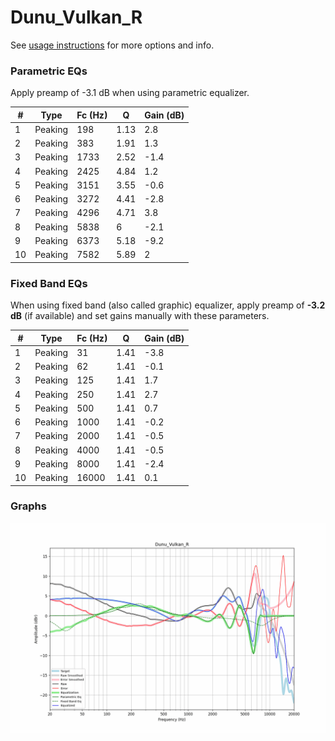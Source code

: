 # Dunu_Vulkan_R
See [usage instructions](https://github.com/jaakkopasanen/AutoEq#usage) for more options and info.

### Parametric EQs
Apply preamp of -3.1 dB when using parametric equalizer.

|   # | Type    |   Fc (Hz) |    Q |   Gain (dB) |
|-----|---------|-----------|------|-------------|
|   1 | Peaking |       198 | 1.13 |         2.8 |
|   2 | Peaking |       383 | 1.91 |         1.3 |
|   3 | Peaking |      1733 | 2.52 |        -1.4 |
|   4 | Peaking |      2425 | 4.84 |         1.2 |
|   5 | Peaking |      3151 | 3.55 |        -0.6 |
|   6 | Peaking |      3272 | 4.41 |        -2.8 |
|   7 | Peaking |      4296 | 4.71 |         3.8 |
|   8 | Peaking |      5838 | 6    |        -2.1 |
|   9 | Peaking |      6373 | 5.18 |        -9.2 |
|  10 | Peaking |      7582 | 5.89 |         2   |

### Fixed Band EQs
When using fixed band (also called graphic) equalizer, apply preamp of **-3.2 dB** (if available) and set gains manually with these parameters.

|   # | Type    |   Fc (Hz) |    Q |   Gain (dB) |
|-----|---------|-----------|------|-------------|
|   1 | Peaking |        31 | 1.41 |        -3.8 |
|   2 | Peaking |        62 | 1.41 |        -0.1 |
|   3 | Peaking |       125 | 1.41 |         1.7 |
|   4 | Peaking |       250 | 1.41 |         2.7 |
|   5 | Peaking |       500 | 1.41 |         0.7 |
|   6 | Peaking |      1000 | 1.41 |        -0.2 |
|   7 | Peaking |      2000 | 1.41 |        -0.5 |
|   8 | Peaking |      4000 | 1.41 |        -0.5 |
|   9 | Peaking |      8000 | 1.41 |        -2.4 |
|  10 | Peaking |     16000 | 1.41 |         0.1 |

### Graphs
![](./Dunu_Vulkan_R.png)

